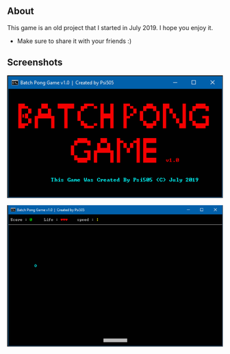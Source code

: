## About
This game is an old project that I started in July 2019. I hope you enjoy it.
 * Make sure to share it with your friends :)

## Screenshots
![](https://raw.githubusercontent.com/Psi505/Batch-Pong-Game/main/image_1.png)

![](https://raw.githubusercontent.com/Psi505/Batch-Pong-Game/main/image_2.png)
